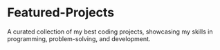 # Featured-Projects
A curated collection of my best coding projects, showcasing my skills in programming, problem-solving, and development.
